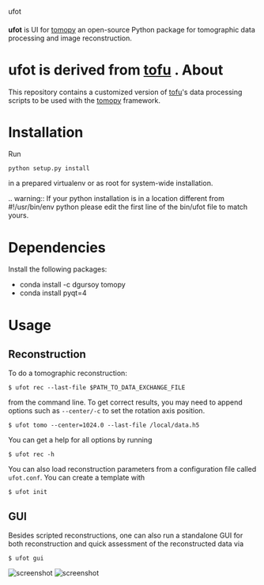 ufot
####

**ufot** is UI for [tomopy](https://github.com/tomopy/tomopy) an open-source Python package for tomographic data 
processing and image reconstruction. 

**ufot** is derived from [tofu](https://github.com/ufo-kit/tofu) 
.
About
=====

This repository contains a customized version of [tofu](https://github.com/ufo-kit/tofu)'s data processing scripts to be used with the [tomopy](https://github.com/tomopy/tomopy) framework. 

Installation
============

Run

    python setup.py install

in a prepared virtualenv or as root for system-wide installation.

.. warning:: If your python installation is in a location different from #!/usr/bin/env python please edit the first line of the bin/ufot file to match yours.

Dependencies
============

Install the following packages:

- conda install -c dgursoy tomopy
- conda install pyqt=4

Usage
=====

Reconstruction
--------------

To do a tomographic reconstruction:

    $ ufot rec --last-file $PATH_TO_DATA_EXCHANGE_FILE

from the command line. To get correct results, you may need to append
options such as `--center/-c` to set the rotation axis position. 

    $ ufot tomo --center=1024.0 --last-file /local/data.h5

You can get a help for all options by running

    $ ufot rec -h

You can also load reconstruction parameters from a configuration file called
`ufot.conf`. You can create a template with

    $ ufot init

GUI
---

Besides scripted reconstructions, one can also run a standalone GUI for both
reconstruction and quick assessment of the reconstructed data via

    $ ufot gui


![screenshot](https://github.com/decarlof/ufot/blob/master/docs/source/img/tomoPyUI_calibrate.png)
![screenshot](https://github.com/decarlof/ufot/blob/master/docs/source/img/tomoPyUI_rec.png)
